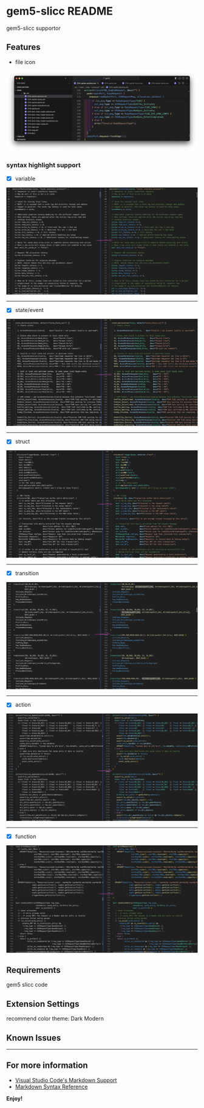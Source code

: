 # gem5-slicc README

gem5-slicc supportor

## Features

- file icon

![Alt text](images/file_icon.png)

### syntax highlight support

- [x] variable

![feature syntax supportor](images/syntax1.png)

---

- [x] state/event

![feature syntax supportor](images/syntax2.png)

---

- [x] struct

![feature syntax supportor](images/syntax3.png)

---

- [x] transition

![feature syntax supportor](images/syntax4.png)

---

- [x] action

![feature syntax supportor](images/syntax5.png)

---

- [x] function

![feature syntax supportor](images/syntax6.png)



## Requirements

gem5 slicc code

## Extension Settings

recommend color theme: Dark Modern

## Known Issues

---

## For more information

* [Visual Studio Code's Markdown Support](http://code.visualstudio.com/docs/languages/markdown)
* [Markdown Syntax Reference](https://help.github.com/articles/markdown-basics/)

**Enjoy!**
